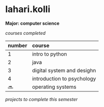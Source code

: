 # lahari.kolli
**Major: computer science**  

*courses completed*  

|number |course                     |
|:------|:------------------------  | 
|1      |intro to python            |
|2      |java                       |
|3      |digital system and desighn |
|4      |introduction to psychology |
|🔜     |operating systems          |
*projects to complete this semester*  


